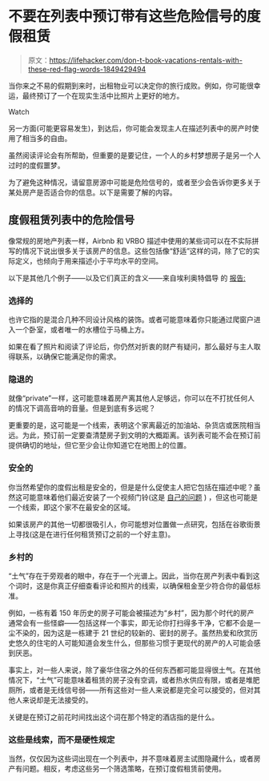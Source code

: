# 不要在列表中预订带有这些危险信号的度假租赁

> 原文：<https://lifehacker.com/don-t-book-vacations-rentals-with-these-red-flag-words-1849429494>

当你来之不易的假期到来时，出租物业可以决定你的旅行成败。例如，你可能很幸运，最终预订了一个在现实生活中比照片上更好的地方。

Watch

另一方面(可能更容易发生)，到达后，你可能会发现主人在描述列表中的房产时使用了相当多的自由。

虽然阅读评论会有所帮助，但重要的是要记住，一个人的乡村梦想房子是另一个人过时的度假噩梦。

为了避免这种情况，请留意房源中可能是危险信号的，或者至少会告诉你更多关于某处房产是否适合你的信息。以下是需要了解的内容。

## 度假租赁列表中的危险信号

像常规的房地产列表一样，Airbnb 和 VRBO 描述中使用的某些词可以在不实际拼写的情况下说出很多关于该房产的信息。这些包括像“舒适”这样的词，除了它的实际定义，也倾向于用来描述小于平均水平的空间。

以下是其他几个例子——以及它们真正的含义——来自埃利奥特倡导 的 [报告:](https://www.elliott.org/travel-problems/vacation-rental-warning-words-dont-book-if-you-see-this/)

### 选择的

也许它指的是混合几种不同设计风格的装饰。或者可能意味着你只能通过爬窗户进入一个卧室，或者唯一的水槽位于马桶上方。

如果在看了照片和阅读了评论后，你仍然对折衷的财产有疑问，那么最好与主人取得联系，以确保它能满足你的需求。

### 隐退的

就像“private”一样，这可能意味着房产离其他人足够远，你可以在不打扰任何人的情况下调高音响的音量。但是到底有多远呢？

更重要的是，这可能是一个线索，表明这个家离最近的加油站、杂货店或医院相当远。为此，预订前一定要查清楚房子到文明的大概距离。该列表可能不会在预订前提供确切的地址，但它至少会让你知道它在地图上的位置。

### 安全的

你当然希望你的度假出租是安全的，但是是什么促使主人把它包括在描述中呢？虽然这可能意味着他们最近安装了一个视频门铃(这是 [自己的问题](https://lifehacker.com/when-are-cameras-legal-in-an-airbnb-and-how-can-you-sp-1849151842) ) ，但这也可能是一个线索，即这个家不在最安全的区域。

如果该房产的其他一切都很吸引人，你可能想对位置做一点研究，包括在谷歌街景上寻找(这是在进行任何租赁预订之前的一个好主意)。

### 乡村的

“土气”存在于旁观者的眼中，存在于一个光谱上。因此，当你在房产列表中看到这个词时，这是你真正仔细查看评论和照片的线索，以确保租金至少符合你的最低标准。

例如，一栋有着 150 年历史的房子可能会被描述为“乡村”，因为那个时代的房产通常会有一些怪癖——包括这样一个事实，即无论你打扫得多干净，它都不会是一尘不染的，因为这是一栋建于 21 世纪的较新的、密封的房子。虽然热爱和欣赏历史悠久的住宅的人可能知道会发生什么，但那些习惯于更现代的房产的人可能会感到厌恶。

事实上，对一些人来说，除了豪华住宿之外的任何东西都可能显得很土气。在其他情况下，“土气”可能意味着租赁的房子没有空调，或者热水供应有限，或者是堆肥厕所，或者是无线信号弱——所有这些对一些人来说都是完全可以接受的，但对其他人来说却是无法接受的。

关键是在预订之前花时间找出这个词在那个特定的酒店指的是什么。

### 这些是线索，而不是硬性规定

当然，仅仅因为这些词出现在一个列表中，并不意味着房主试图隐藏什么，或者房产有问题。相反，考虑这些另一个筛选策略，在预订度假租赁前使用。